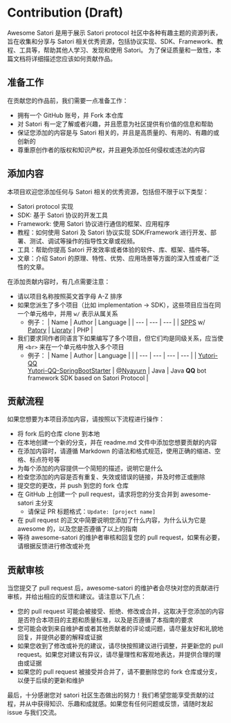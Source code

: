 # Contribution (Draft)

Awesome Satori 是用于展示 Satori protocol 社区中各种有趣主题的资源列表，旨在收集和分享与 Satori 相关优秀资源，包括协议实现、SDK、Framework、教程、工具等，帮助其他人学习、发现和使用 Satori。
为了保证质量和一致性，本篇文档将详细描述您应该如何贡献作品。

## 准备工作

在贡献您的作品前，我们需要一点准备工作：

- 拥有一个 GitHub 账号，并 Fork 本仓库
- 对 Satori 有一定了解或者兴趣，并且愿意为社区提供有价值的信息和帮助
- 保证您添加的内容是与 Satori 相关的，并且是高质量的、有用的、有趣的或创新的
- 尊重原创作者的版权和知识产权，并且避免添加任何侵权或违法的内容

## 添加内容

本项目欢迎您添加任何与 Satori 相关的优秀资源，包括但不限于以下类型：

- Satori protocol 实现
- SDK: 基于 Satori 协议的开发工具
- Framework: 使用 Satori 协议进行通信的框架、应用程序
- 教程：如何使用 Satori 及 Satori 协议实现 SDK/Framework 进行开发、部署、测试、调试等操作的指导性文章或视频。
- 工具：帮助你提高 Satori 开发效率或者体验的软件、库、框架、插件等。
- 文章：介绍 Satori 的原理、特性、优势、应用场景等方面的深入性或者广泛性的文章。

在添加贡献内容时，有几点需要注意：

- 请以项目名称按照英文首字母 A-Z 排序
- 如果您派生了多个项目（比如 implementation -> SDK），这些项目应当在同一个单元格中，并用 `w/` 表示从属关系
   - 例子：
      | Name | Author | Language |
      | ---  | ---    | ---      |
      | [SPPS](https://github.com/im-patory/spps) w/ [Patory](https://github.com/im-patory/patory) | [Lipraty](https://github.com/Lipraty) | PHP |
- 我们要求同作者同语言下如果编写了多个项目，但它们均是同级关系，应当使用 `<br>` 来在一个单元格中放入多个项目
   - 例子：
      | Name | Author | Language |     |
      | ---  | ---    | ---      | --- |
      | [Yutori-QQ](https://github.com/Nyayurn/Yutori-QQ) <br>[Yutori-QQ-SpringBootStarter](https://github.com/Nyayurn/Yutori-QQ-SpringBootStarter) | [@Nyayurn](https://github.com/Nyayurn) | Java | Java **QQ** bot framework SDK based on Satori Protocol |

## 贡献流程

如果您想要为本项目添加内容，请按照以下流程进行操作：

- 将 fork 后的仓库 clone 到本地
- 在本地创建一个新的分支，并在 readme.md 文件中添加您想要贡献的内容
- 在添加内容时，请遵循 Markdown 的语法和格式规范，使用正确的缩进、空格、标点符号等
- 为每个添加的内容提供一个简短的描述，说明它是什么
- 检查您添加的内容是否有重复、失效或错误的链接，并及时修正或删除
- 提交您的更改，并 push 到您的 fork 仓库
- 在 GitHub 上创建一个 pull request，请求将您的分支合并到 awesome-satori 主分支
  - 请保证 PR 标题格式：`Update: [project name]`
- 在 pull request 的正文中简要说明您添加了什么内容，为什么认为它是 awesome 的，以及您是否遵循了以上的指南
- 等待 awesome-satori 的维护者审核和回复您的 pull request，如果有必要，请根据反馈进行修改或补充

## 贡献审核

当您提交了 pull request 后，awesome-satori 的维护者会尽快对您的贡献进行审核，并给出相应的反馈和建议。请注意以下几点：

- 您的 pull request 可能会被接受、拒绝、修改或合并，这取决于您添加的内容是否符合本项目的主题和质量标准，以及是否遵循了本指南的要求
- 您可能会收到来自维护者或者其他贡献者的评论或问题，请尽量友好和礼貌地回复，并提供必要的解释或证据
- 如果您收到了修改或补充的建议，请尽快按照建议进行调整，并更新您的 pull request。如果您对建议有异议，请尽量理性和客观地表达，并提供合理的理由或证据
- 如果您的 pull request 被接受并合并了，请不要删除您的 fork 仓库或分支，以便于后续的更新和维护

最后，十分感谢您对 satori 社区生态做出的努力！我们希望您能享受贡献的过程，并从中获得知识、乐趣和成就感。如果您有任何问题或反馈，请随时发起 issue 与我们交流。
